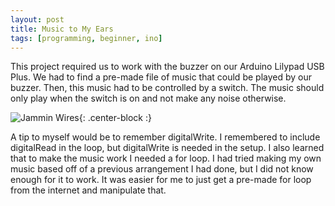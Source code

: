 ```yaml
---
layout: post
title: Music to My Ears
tags: [programming, beginner, ino]
---
```


This project required us to work with the buzzer on our Arduino Lilypad USB Plus.
We had to find a pre-made file of music that could be played by our buzzer.
Then, this music had to be controlled by a switch.
The music should only play when the switch is on and not make any noise otherwise.

![Jammin Wires](/img/){: .center-block :}

A tip to myself would be to remember digitalWrite.
I remembered to include digitalRead in the loop, but digitalWrite is needed in the setup.
I also learned that to make the music work I needed a for loop.
I had tried making my own music based off of a previous arrangement I had done, but I did not know enough for it to work.
It was easier for me to just get a pre-made for loop from the internet and manipulate that.
